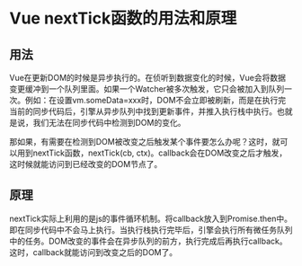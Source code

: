 # Vue nextTick函数的用法和原理

## 用法
Vue在更新DOM的时候是异步执行的。在侦听到数据变化的时候，Vue会将数据变更缓冲到一个队列里面。如果一个Watcher被多次触发，它只会被加入到队列一次。例如：在设置vm.someData=xxx时，DOM不会立即被刷新，而是在执行完当前的同步代码后，引擎从异步队列中找到更新事件，并推入执行栈中执行。也就是说，我们无法在同步代码中检测到DOM的变化。

那如果，有需要在检测到DOM被改变之后触发某个事件要怎么办呢？这时，就可以用到nextTick函数，nextTick(cb, ctx)。callback会在DOM改变之后才触发，这时候就能访问到已经改变的DOM节点了。

## 原理
nextTick实际上利用的是js的事件循环机制。将callback放入到Promise.then中。即在同步代码中不会马上执行。当执行栈执行完毕后，引擎会执行所有微任务队列中的任务。DOM改变的事件会在异步队列的前方，执行完成后再执行callback。这时，callback就能访问到改变之后的DOM了。